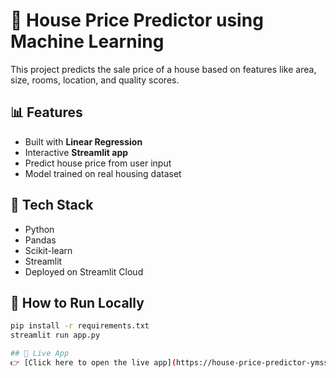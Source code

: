 # 🏡 House Price Predictor using Machine Learning

This project predicts the sale price of a house based on features like area, size, rooms, location, and quality scores.

## 📊 Features
- Built with **Linear Regression**
- Interactive **Streamlit app**
- Predict house price from user input
- Model trained on real housing dataset

## 🧠 Tech Stack
- Python
- Pandas
- Scikit-learn
- Streamlit
- Deployed on Streamlit Cloud

## 🚀 How to Run Locally

```bash
pip install -r requirements.txt
streamlit run app.py

## 🔗 Live App
👉 [Click here to open the live app](https://house-price-predictor-ymssfdcd9vitschla5vrmb.streamlit.app/)
